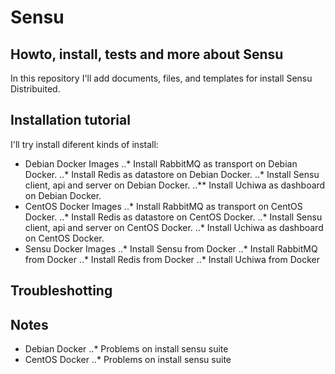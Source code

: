 # Sensu
## Howto, install, tests and more about Sensu

In this repository I'll add documents, files, and templates for install Sensu Distribuited.

## Installation tutorial

I'll try install diferent kinds of install:

* Debian Docker Images
..* Install RabbitMQ as transport on Debian Docker.
..* Install Redis as datastore on Debian Docker.
..* Install Sensu client, api and server on Debian Docker.
..** Install Uchiwa as dashboard on Debian Docker. 
* CentOS Docker Images
..* Install RabbitMQ as transport on CentOS Docker.
..* Install Redis as datastore on CentOS Docker.
..* Install Sensu client, api and server on CentOS Docker.
..* Install Uchiwa as dashboard on CentOS Docker. 
* Sensu Docker Images
..* Install Sensu from Docker
..* Install RabbitMQ from Docker
..* Install Redis from Docker
..* Install Uchiwa from Docker 

## Troubleshotting

## Notes

* Debian Docker
..* Problems on install sensu suite
* CentOS Docker
..* Problems on install sensu suite


